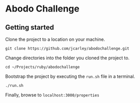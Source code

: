 # Abodo Challenge


## Getting started

Clone the project to a location on your machine.

`git clone https://github.com/jcarley/abodochallenge.git`

Change directories into the folder you cloned the project to.

`cd ~/Projects/ruby/abodochallenge`

Bootstrap the project by executing the `run.sh` file in a terminal.

`./run.sh`

Finally, browse to `localhost:3000/properties`

